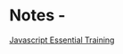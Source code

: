 # Notes - 

<a href="https://1drv.ms/u/s!AoYkQXD5LgmTgyIl5U7DdexVC-F_?e=zSjlrb">Javascript Essential Training</a>
